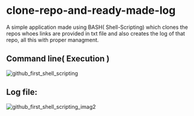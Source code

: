 # clone-repo-and-ready-made-log   

A simple application made using BASH( Shell-Scripting) which clones the repos whoes links are provided in txt file and also creates the log of that repo, all this with proper managment.

## Command line( Execution )

![github_first_shell_scripting](https://user-images.githubusercontent.com/41824020/51097786-bcdf9200-17ec-11e9-82ed-12baa7a99ebc.png)

## Log file:

![github_first_shell_scripting_imag2](https://user-images.githubusercontent.com/41824020/51097789-c668fa00-17ec-11e9-9cdb-9977b594ba8b.png)

